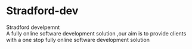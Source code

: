 # Stradford-dev
Stradford develpemnt  
A fully online software development  solution ,our aim is to provide  clients with a one stop fully online  software development solution
